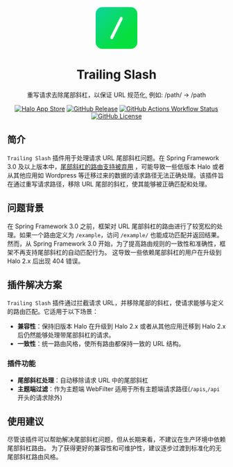<div align="center" style="text-align: center">
    <img alt="logo" width="96px" src="src/main/resources/logo.svg" style="border-radius: 15px">
    <h1>Trailing Slash</h1>
    <p>重写请求去除尾部斜杠，以保证 URL 规范化, 例如: /path/ -> /path</p>
    <p align="center" style="text-align: center">
        <a href="https://www.halo.run/store/apps/app-KOQzV?tab=readme"><img alt="Halo App Store" src="https://img.shields.io/badge/Halo-%E5%BA%94%E7%94%A8%E5%B8%82%E5%9C%BA-%230A81F5?style=flat-square&logo=appstore&logoColor=%23fff" /></a>
        <a href="https://github.com/halo-sigs/plugin-trailing-slash/releases"><img alt="GitHub Release" src="https://img.shields.io/github/v/release/halo-sigs/plugin-trailing-slash?style=flat-square&logo=github" /></a>
        <a href="https://github.com/halo-sigs/plugin-trailing-slash/actions/workflows/ci.yaml"><img alt="GitHub Actions Workflow Status" src="https://img.shields.io/github/actions/workflow/status/halo-sigs/plugin-trailing-slash/ci.yaml?style=flat-square&label=build" /></a>
        <a href="./LICENSE"><img alt="GitHub License" src="https://img.shields.io/github/license/halo-sigs/plugin-trailing-slash?style=flat-square" /></a>
    </p>
</div>

## 简介

`Trailing Slash` 插件用于处理请求 URL 尾部斜杠问题。在 Spring Framework 3.0
及以上版本中，[尾部斜杠的路由支持被弃用](https://github.com/spring-projects/spring-framework/issues/28552)
，可能导致一些低版本 Halo 或者从其他应用如 Wordpress 等迁移过来的数据的请求路径无法正确处理。该插件旨在通过重写请求路径，移除
URL 尾部的斜杠，使其能够被正确匹配和处理。

## 问题背景

在 Spring Framework 3.0 之前，框架对 URL 尾部斜杠的路由进行了较宽松的处理。如果一个路由定义为 `/example`，访问 `/example/`
也能成功匹配并返回结果。然而，从 Spring Framework 3.0 开始，为了提高路由规则的一致性和准确性，框架不再支持尾部斜杠的自动匹配行为。
这导致一些依赖尾部斜杠的用户在升级到 Halo 2.x 后出现 404 错误。

## 插件解决方案

`Trailing Slash` 插件通过拦截请求 URL，并移除尾部的斜杠，使请求能够与定义的路由匹配。它适用于以下场景：

- **兼容性**：保持旧版本 Halo 在升级到 Halo 2.x 或者从其他应用迁移到 Halo 2.x 后仍然能够处理带尾部斜杠的请求。
- **一致性**：统一路由风格，使所有路由都保持一致的 URL 结构。

### 插件功能

- **尾部斜杠处理**：自动移除请求 URL 中的尾部斜杠
- **主题端过滤**：作为主题端 WebFilter 适用于所有主题端请求路径(`/apis`,`/api` 开头的请求除外)

## 使用建议

尽管该插件可以帮助解决尾部斜杠问题，但从长期来看，不建议在生产环境中依赖尾部斜杠路由。
为了获得更好的兼容性和可维护性，建议逐步过渡到标准化的无尾部斜杠路由风格。
